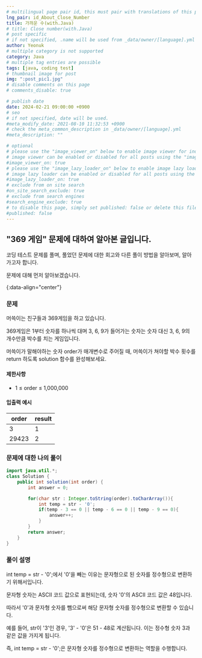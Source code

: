 ```yaml
---
# multilingual page pair id, this must pair with translations of this page. (This name must be unique)
lng_pair: id_About_Close_Number
title: 가까운 수(with.Java)
# title: Close number(with.Java)
# post specific
# if not specified, .name will be used from _data/owner/[language].yml
author: Yeonuk
# multiple category is not supported
category: Java
# multiple tag entries are possible
tags: [java, coding test]
# thumbnail image for post
img: ":post_pic1.jpg"
# disable comments on this page
# comments_disable: true

# publish date
date: 2024-02-21 09:00:00 +0900
# seo
# if not specified, date will be used.
#meta_modify_date: 2021-08-10 11:32:53 +0900
# check the meta_common_description in _data/owner/[language].yml
#meta_description: ""

# optional
# please use the "image_viewer_on" below to enable image viewer for individual pages or posts (_posts/ or [language]/_posts folders).
# image viewer can be enabled or disabled for all posts using the "image_viewer_posts: true" setting in _data/conf/main.yml.
#image_viewer_on: true
# please use the "image_lazy_loader_on" below to enable image lazy loader for individual pages or posts (_posts/ or [language]/_posts folders).
# image lazy loader can be enabled or disabled for all posts using the "image_lazy_loader_posts: true" setting in _data/conf/main.yml.
#image_lazy_loader_on: true
# exclude from on site search
#on_site_search_exclude: true
# exclude from search engines
#search_engine_exclude: true
# to disable this page, simply set published: false or delete this file
#published: false
---
```


<!-- outline-start -->

## "369 게임" 문제에 대하여 알아본 글입니다.

코딩 테스트 문제를 풀며, 풀었던 문제에 대한 회고와 다른 풀이 방법을 알아보며, 알아가고자 합니다.

문제에 대해 먼저 알아보겠습니다.

{:data-align="center"}

<!-- outline-end -->

### 문제

머쓱이는 친구들과 369게임을 하고 있습니다.

369게임은 1부터 숫자를 하나씩 대며 3, 6, 9가 들어가는 숫자는 숫자 대신 3, 6, 9의 개수만큼 박수를 치는 게임입니다.

머쓱이가 말해야하는 숫자 order가 매개변수로 주어질 때, 머쓱이가 쳐야할 박수 횟수를 return 하도록 solution 함수를 완성해보세요.

#### 제한사항

- 1 ≤ order ≤ 1,000,000

#### 입출력 예시

| order | result |
| ----- | ------ |
| 3     | 1      |
| 29423 | 2      |

<!-- | start_num | end_num | result |
| --------- | ------- | ------ |
| 10        | 3       | 0      | -->

### 문제에 대한 나의 풀이

```java
import java.util.*;
class Solution {
    public int solution(int order) {
        int answer = 0;

        for(char str : Integer.toString(order).toCharArray()){
            int temp = str - '0';
            if(temp - 3 == 0 || temp - 6 == 0 || temp - 9 == 0){
                answer++;
            }
        }
        return answer;
    }
}
```

### 풀이 설명

int temp = str - '0';에서 '0'을 빼는 이유는 문자형으로 된 숫자를 정수형으로 변환하기 위해서입니다.

문자형 숫자는 ASCII 코드 값으로 표현되는데, 숫자 '0'의 ASCII 코드 값은 48입니다.

따라서 '0'과 문자형 숫자를 뺌으로써 해당 문자형 숫자를 정수형으로 변환할 수 있습니다.

예를 들어, str이 '3'인 경우, '3' - '0'은 51 - 48로 계산됩니다. 이는 정수형 숫자 3과 같은 값을 가지게 됩니다.

즉, int temp = str - '0';은 문자형 숫자를 정수형으로 변환하는 역할을 수행합니다.
